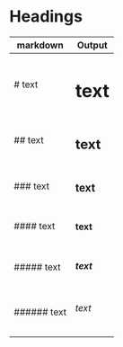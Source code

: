 # Headings

| markdown | Output |
| ---- | -------- |
| # text | <h1>text</h1> |
| ## text | <h2>text</h2> |
| ### text | <h3>text</h3> |
| #### text | <h4>text</h4> |
| ##### text | <h5>text</h5> |
| ###### text | <h6>text</h6> |
